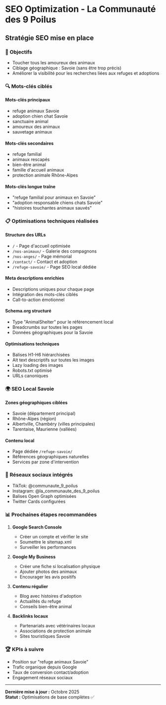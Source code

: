 # SEO Optimization - La Communauté des 9 Poilus

## Stratégie SEO mise en place

### 🎯 **Objectifs**
- Toucher tous les amoureux des animaux
- Ciblage géographique : Savoie (sans être trop précis)
- Améliorer la visibilité pour les recherches liées aux refuges et adoptions

### 🔍 **Mots-clés ciblés**

#### **Mots-clés principaux**
- refuge animaux Savoie
- adoption chien chat Savoie
- sanctuaire animal
- amoureux des animaux
- sauvetage animaux

#### **Mots-clés secondaires**
- refuge familial
- animaux rescapés
- bien-être animal
- famille d'accueil animaux
- protection animale Rhône-Alpes

#### **Mots-clés longue traîne**
- "refuge familial pour animaux en Savoie"
- "adoption responsable chiens chats Savoie"
- "histoires touchantes animaux sauvés"

### 📋 **Optimisations techniques réalisées**

#### **Structure des URLs**
- `/` - Page d'accueil optimisée
- `/nos-animaux/` - Galerie des compagnons
- `/nos-anges/` - Page mémorial
- `/contact/` - Contact et adoption
- `/refuge-savoie/` - Page SEO local dédiée

#### **Meta descriptions enrichies**
- Descriptions uniques pour chaque page
- Intégration des mots-clés ciblés
- Call-to-action émotionnel

#### **Schema.org structuré**
- Type "AnimalShelter" pour le référencement local
- Breadcrumbs sur toutes les pages
- Données géographiques pour la Savoie

#### **Optimisations techniques**
- Balises H1-H6 hiérarchisées
- Alt text descriptifs sur toutes les images
- Lazy loading des images
- Robots.txt optimisé
- URLs canoniques

### 🌍 **SEO Local Savoie**

#### **Zones géographiques ciblées**
- Savoie (département principal)
- Rhône-Alpes (région)
- Albertville, Chambéry (villes principales)
- Tarentaise, Maurienne (vallées)

#### **Contenu local**
- Page dédiée `/refuge-savoie/`
- Références géographiques naturelles
- Services par zone d'intervention

### 📱 **Réseaux sociaux intégrés**
- TikTok: @communaute_9_poilus
- Instagram: @la_communaute_des_9_poilus
- Balises Open Graph optimisées
- Twitter Cards configurées

### 📊 **Prochaines étapes recommandées**

1. **Google Search Console**
   - Créer un compte et vérifier le site
   - Soumettre le sitemap.xml
   - Surveiller les performances

2. **Google My Business**
   - Créer une fiche si localisation physique
   - Ajouter photos des animaux
   - Encourager les avis positifs

3. **Contenu régulier**
   - Blog avec histoires d'adoption
   - Actualités du refuge
   - Conseils bien-être animal

4. **Backlinks locaux**
   - Partenariats avec vétérinaires locaux
   - Associations de protection animale
   - Sites touristiques Savoie

### 🏆 **KPIs à suivre**
- Position sur "refuge animaux Savoie"
- Trafic organique depuis Google
- Taux de conversion contact/adoption
- Engagement réseaux sociaux

---

**Dernière mise à jour :** Octobre 2025  
**Statut :** Optimisations de base complètes ✅